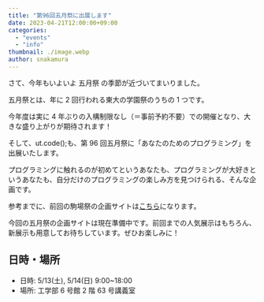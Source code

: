 ```yaml
---
title: "第96回五月祭に出展します"
date: 2023-04-21T12:00:00+09:00
categories:
  - "events"
  - "info"
thumbnail: ./image.webp
author: snakamura
---
```


さて、今年もいよいよ 五月祭 の季節が近づいてまいりました。

五月祭とは、年に 2 回行われる東大の学園祭のうちの 1 つです。

今年度は実に 4 年ぶりの入構制限なし（＝事前予約不要）での開催となり、大きな盛り上がりが期待されます！

そして、ut.code();も、第 96 回五月祭に「あなたのためのプログラミング」を出展いたします。

プログラミングに触れるのが初めてというあなたも、プログラミングが大好きというあなたも、自分だけのプログラミングの楽しみ方を見つけられる、そんな企画です。

参考までに、前回の駒場祭の企画サイトは[こちら](https://kf73.utcode.net/)になります。

今回の五月祭の企画サイトは現在準備中です。前回までの人気展示はもちろん、新展示も用意してお待ちしています。ぜひお楽しみに！

## 日時・場所

- 日時: 5/13(土), 5/14(日) 9:00~18:00
- 場所: 工学部 6 号館 2 階 63 号講義室
